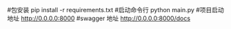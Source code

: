 #包安装
pip install -r requirements.txt
#启动命令行
python main.py
#项目启动地址
http://0.0.0.0:8000
#swagger 地址
http://0.0.0.0:8000/docs